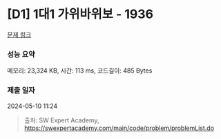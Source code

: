 # [D1] 1대1 가위바위보 - 1936 

[문제 링크](https://swexpertacademy.com/main/code/problem/problemDetail.do?contestProbId=AV5PjKXKALcDFAUq) 

### 성능 요약

메모리: 23,324 KB, 시간: 113 ms, 코드길이: 485 Bytes

### 제출 일자

2024-05-10 11:24



> 출처: SW Expert Academy, https://swexpertacademy.com/main/code/problem/problemList.do